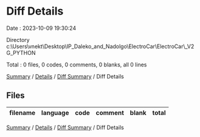 # Diff Details

Date : 2023-10-09 19:30:24

Directory c:\\Users\\vnekt\\Desktop\\IP_Daleko_and_Nadolgo\\ElectroCar\\ElectroCar\\_V2G_PYTHON

Total : 0 files,  0 codes, 0 comments, 0 blanks, all 0 lines

[Summary](results.md) / [Details](details.md) / [Diff Summary](diff.md) / Diff Details

## Files
| filename | language | code | comment | blank | total |
| :--- | :--- | ---: | ---: | ---: | ---: |

[Summary](results.md) / [Details](details.md) / [Diff Summary](diff.md) / Diff Details
